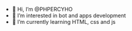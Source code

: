 - 👋 Hi, I’m @PHPERCYHO
- 👀 I’m interested in bot and apps development
- 🌱 I’m currently learning HTML, css and js

<!---
PHPERCYHO/PHPERCYHO is a ✨ special ✨ repository because its `README.md` (this file) appears on your GitHub profile.
You can click the Preview link to take a look at your changes.
--->
